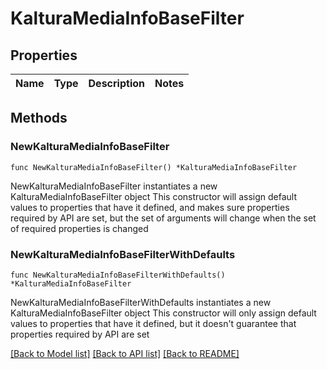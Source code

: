 # KalturaMediaInfoBaseFilter

## Properties

Name | Type | Description | Notes
------------ | ------------- | ------------- | -------------

## Methods

### NewKalturaMediaInfoBaseFilter

`func NewKalturaMediaInfoBaseFilter() *KalturaMediaInfoBaseFilter`

NewKalturaMediaInfoBaseFilter instantiates a new KalturaMediaInfoBaseFilter object
This constructor will assign default values to properties that have it defined,
and makes sure properties required by API are set, but the set of arguments
will change when the set of required properties is changed

### NewKalturaMediaInfoBaseFilterWithDefaults

`func NewKalturaMediaInfoBaseFilterWithDefaults() *KalturaMediaInfoBaseFilter`

NewKalturaMediaInfoBaseFilterWithDefaults instantiates a new KalturaMediaInfoBaseFilter object
This constructor will only assign default values to properties that have it defined,
but it doesn't guarantee that properties required by API are set


[[Back to Model list]](../README.md#documentation-for-models) [[Back to API list]](../README.md#documentation-for-api-endpoints) [[Back to README]](../README.md)


